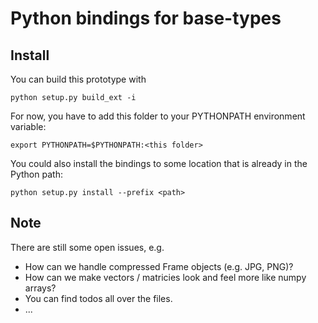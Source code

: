 # Python bindings for base-types

## Install

You can build this prototype with

    python setup.py build_ext -i

For now, you have to add this folder to your PYTHONPATH environment variable:

    export PYTHONPATH=$PYTHONPATH:<this folder>

You could also install the bindings to some location that is already in the
Python path:

    python setup.py install --prefix <path>

## Note

There are still some open issues, e.g.
* How can we handle compressed Frame objects (e.g. JPG, PNG)?
* How can we make vectors / matricies look and feel more like numpy arrays?
* You can find todos all over the files.
* ...
